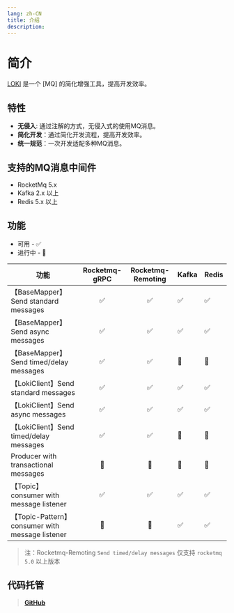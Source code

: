 ```yaml
---
lang: zh-CN
title: 介绍
description: 
---
```

# 简介

[LOKI](https://github.com/guoshiqiufeng/loki) 是一个 [MQ] 的简化增强工具，提高开发效率。

## 特性

- **无侵入**: 通过注解的方式，无侵入式的使用MQ消息。
- **简化开发**：通过简化开发流程，提高开发效率。
- **统一规范**：一次开发适配多种MQ消息。

## 支持的MQ消息中间件

- RocketMq 5.x
- Kafka 2.x 以上
- Redis 5.x 以上

## 功能

* 可用 - ✅
* 进行中 - 🚧

| 功能                                             | Rocketmq-gRPC | Rocketmq-Remoting | Kafka | Redis |   
|------------------------------------------------|:-------------:|:-----------------:|-------|-------| 
| 【BaseMapper】Send standard messages             |       ✅       |         ✅         | ✅     | ✅     |    
| 【BaseMapper】Send async messages                |       ✅       |         ✅         | ✅     | ✅     |    
| 【BaseMapper】Send timed/delay messages          |       ✅       |        ✅         | 🚧    | 🚧    |    
| 【LokiClient】Send standard messages             |       ✅       |         ✅         | ✅     | ✅     |    
| 【LokiClient】Send async messages                |       ✅       |         ✅         | ✅     | ✅     |    
| 【LokiClient】Send timed/delay messages          |       ✅       |        ✅         | 🚧    | 🚧    |    
| Producer with transactional messages           |      🚧       |        🚧         | 🚧    | 🚧    |
| 【Topic】 consumer with message listener         |       ✅       |        ✅         | ✅     | ✅     |    
| 【Topic-Pattern】 consumer with message listener |      🚧       |        🚧         | ✅     | ✅     |  

> 注：Rocketmq-Remoting `Send timed/delay messages` 仅支持 `rocketmq 5.0` 以上版本

## 代码托管

> **[GitHub](https://github.com/guoshiqiufeng/loki)**
